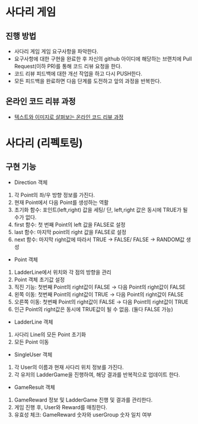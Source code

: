 # 사다리 게임
## 진행 방법
* 사다리 게임 게임 요구사항을 파악한다.
* 요구사항에 대한 구현을 완료한 후 자신의 github 아이디에 해당하는 브랜치에 Pull Request(이하 PR)를 통해 코드 리뷰 요청을 한다.
* 코드 리뷰 피드백에 대한 개선 작업을 하고 다시 PUSH한다.
* 모든 피드백을 완료하면 다음 단계를 도전하고 앞의 과정을 반복한다.

## 온라인 코드 리뷰 과정
* [텍스트와 이미지로 살펴보는 온라인 코드 리뷰 과정](https://github.com/nextstep-step/nextstep-docs/tree/master/codereview)

# 사다리 (리펙토링)
## 구현 기능 
*  Direction 객체 
1. 각 Point의 좌/우 방향 정보를 가진다. 
2. 현재 Point에서 다음 Point를 생성하는 역활  
3. 초기화 함수: 포인트(left,right) 값을 세팅/ 단, left,right 값은 동시에 TRUE가 될 수가 없다.
4. first 함수: 첫 번째 Point의 left 값을 FALSE로 설정
5. last 함수: 마지막 point의 right 값을 FALSE로 설정
6. next 함수: 마지막 right값에 따라서 TRUE -> FALSE/ FALSE -> RANDOM값 생성

* Point 객체 
1. LadderLine에서 위치와 각 점의 방향을 관리
2. Point 객체 초기값 설정 
3. 직진 기능: 첫번째 Point의 right값이 FALSE -> 다음 Point의 right값이 FALSE
4. 왼쪽 이동: 첫번째 Point의 right값이 TRUE ->  다음 Point의 right값이 FALSE 
5. 오른쪽 이동: 첫번째 Point의 right값이 FALSE ->  다음 Point의 right값이 TRUE
6. 인근 Point의 right값은 동시에 TRUE값이 될 수 없음. (둘다 FALSE 가능)

* LadderLine 객체 
1. 사다리 Line의 모든 Point 초기화
2. 모든 Point 이동 

* SingleUser 객체 
1. 각 User의 이름과 현재 사다리 위치 정보를 가진다.
2. 각 유저의 LadderGame을 진행하여, 해당 결과를 반복적으로 업데이트 한다. 

* GameResult 객체 
1. GameReward 정보 및 LadderGame 진행 및 결과를 관리한다. 
2. 게임 진행 후, User와 Reward를 매칭한다. 
3. 유효성 체크: GameReward 숫자와 userGroup 숫자 일치 여부 
